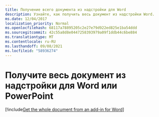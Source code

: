 ```yaml
---
title: Получение всего документа из надстройки для Word
description: Узнайте, как получить весь документ из надстройки Word.
ms.date: 12/04/2017
localization_priority: Normal
ms.openlocfilehash: 68117a78895205c2e27e79d922ed825e1ba54ddd
ms.sourcegitcommit: 42c55a8d8e0447258393979a09f1ddb44c6be884
ms.translationtype: MT
ms.contentlocale: ru-RU
ms.lasthandoff: 09/08/2021
ms.locfileid: "58936274"
---
```

# <a name="get-the-whole-document-from-an-add-in-for-word-or-powerpoint"></a>Получите весь документ из надстройки для Word или PowerPoint

[!include[Get the whole document from an add-in for Word](../includes/file-get-the-whole-document-from-an-add-in-for-powerpoint-or-word.md)]

